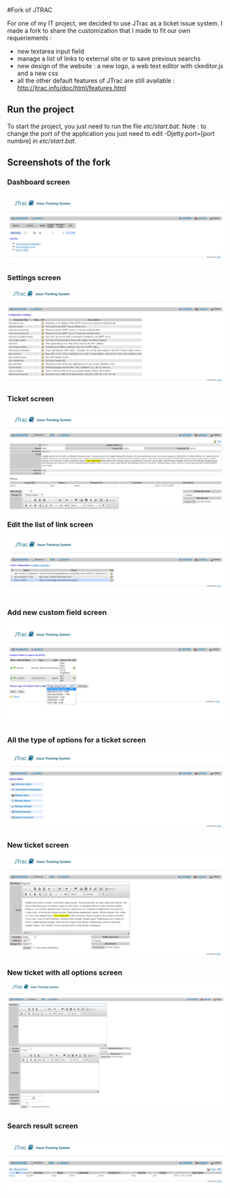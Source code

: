#Fork of JTRAC

For one of my IT project, we decided to use JTrac as a ticket issue system. I made a fork to share the customization that I made to fit our own requeriements  :

* new textarea input field
* manage a list of links to external site or to save previous searchs 
* new design of the website : a new logo, a web text editor with ckeditor.js and a new css
* all the other default features of JTrac are still available : http://jtrac.info/doc/html/features.html

## Run the project

To start the project, you just need to run the file *etc/start.bat*.
Note : to change the port of the application you just need to edit -Djetty.port=[port numbre] in *etc/start.bat*.

## Screenshots of the fork

### Dashboard screen

![jtrac_dashboard](https://raw.githubusercontent.com/LibreNico/jtrac/master/doc/jtrac_screenshot/jtrac_dashboard.PNG)

### Settings screen

![jtrac_configuration_settings](https://raw.githubusercontent.com/LibreNico/jtrac/master/doc/jtrac_screenshot/jtrac_configuration_settings.PNG)

### Ticket screen
![jtrac_detail_ticket](https://raw.githubusercontent.com/LibreNico/jtrac/master/doc/jtrac_screenshot/jtrac_detail_ticket.PNG)

### Edit the list of link screen
![jtrac_listlink_manager](https://raw.githubusercontent.com/LibreNico/jtrac/master/doc/jtrac_screenshot/jtrac_listlink_manager.PNG)

### Add new custom field screen
![jtrac_new_custom_field](https://raw.githubusercontent.com/LibreNico/jtrac/master/doc/jtrac_screenshot/jtrac_new_custom_field.PNG)

### All the type of options for a ticket screen
![jtrac_options](https://raw.githubusercontent.com/LibreNico/jtrac/master/doc/jtrac_screenshot/jtrac_options.PNG)

### New ticket screen
![jtrac_new_ticket](https://raw.githubusercontent.com/LibreNico/jtrac/master/doc/jtrac_screenshot/jtrac_new_ticket.PNG)

### New ticket with all options screen
![jtrac_ticket_all_type_input](https://raw.githubusercontent.com/LibreNico/jtrac/master/doc/jtrac_screenshot/jtrac_ticket_all_type_input.PNG)

### Search result screen
![jtrac_search](https://raw.githubusercontent.com/LibreNico/jtrac/master/doc/jtrac_screenshot/jtrac_search.PNG)

